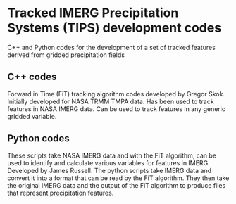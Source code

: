 # Tracked IMERG Precipitation Systems (TIPS) development codes
C++ and Python codes for the development of a set of tracked features derived from gridded precipitation fields

## C++ codes
Forward in Time (FiT) tracking algorithm codes developed by Gregor Skok. Initially developed for NASA TRMM TMPA data. Has been used to track features in NASA IMERG data. Can be used to track features in any generic gridded variable.

## Python codes
These scripts take NASA IMERG data and with the FiT algorithm, can be used to identify and calculate various variables for features in IMERG. Developed by James Russell. The python scripts take IMERG data and convert it into a format that can be read by the FiT algorithm. They then take the original IMERG data and the output of the FiT algorithm to produce files that represent precipitation features.
